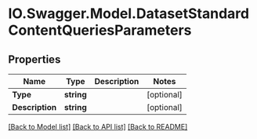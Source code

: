 # IO.Swagger.Model.DatasetStandardContentQueriesParameters
## Properties

Name | Type | Description | Notes
------------ | ------------- | ------------- | -------------
**Type** | **string** |  | [optional] 
**Description** | **string** |  | [optional] 

[[Back to Model list]](../README.md#documentation-for-models) [[Back to API list]](../README.md#documentation-for-api-endpoints) [[Back to README]](../README.md)


